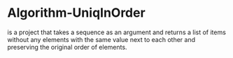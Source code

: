 # Algorithm-UniqInOrder
 is a project that takes a sequence as an argument and returns a list of items without any 
 elements with the same value next to each other and preserving the original order of elements.
